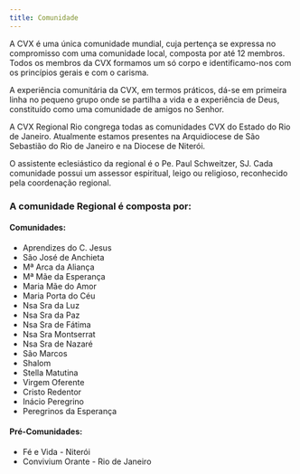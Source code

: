 ```yaml
---
title: Comunidade
---
```


A CVX é uma única comunidade mundial, cuja pertença se expressa no compromisso com uma comunidade local, composta por até 12 membros. Todos os membros da CVX formamos um só corpo e identificamo-nos com os princípios gerais e com o carisma.

A experiência comunitária da CVX, em termos práticos, dá-se em primeira linha no pequeno grupo onde se partilha a vida e a experiência de Deus, constituído como uma comunidade de amigos no Senhor.​

A CVX Regional Rio congrega todas as comunidades CVX do Estado do Rio de Janeiro. Atualmente estamos presentes na Arquidiocese de São Sebastião do Rio de Janeiro e na Diocese de Niterói.

O assistente eclesiástico da regional é o <black-mark>Pe. Paul Schweitzer, SJ</black-mark>. Cada comunidade possui um assessor espiritual, leigo ou religioso, reconhecido pela coordenação regional.

### A comunidade Regional é composta por:

#### Comunidades:
- Aprendizes do C. Jesus   
- São José de Anchieta     
- Mª Arca da Aliança   
- Mª Mãe da Esperança   
- Maria Mãe do Amor  
- Maria Porta do Céu 
- Nsa Sra da Luz
- Nsa Sra da Paz  
- Nsa Sra de Fátima    
- Nsa Sra Montserrat  
- Nsa Sra de Nazaré   
- São Marcos   
- Shalom   
- Stella Matutina 
- Virgem Oferente  
- Cristo Redentor   
- Inácio Peregrino   
- Peregrinos da Esperança

#### Pré-Comunidades:
- Fé e Vida - Niterói
- Convivium Orante - Rio de Janeiro